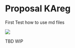 <h1>Proposal KAreg</h1>

<p>First Test how to use md files</p>

<img src="Entwurf%20KAreg.pdf">




TBD
WIP




